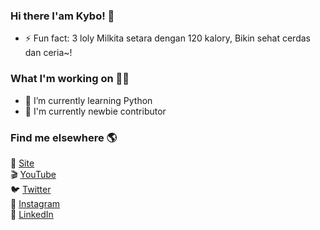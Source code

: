 <!-- <div align="center">
  <h1>Hi there I'am Kybo 👋</h1>
  <a href="https://bit.ly/3IBoY2f"><img src="https://bit.ly/3AB5o3G"/></a>
  <p><img src="https://github.com/kybo15/kybo15/blob/master/banner.gif?raw=true"/></p>
</div>
 -->
 
### Hi there I'am Kybo! 👋

- ⚡ Fun fact: 3 loly Milkita setara dengan 120 kalory, Bikin sehat cerdas dan ceria~!

### What I'm working on 👨‍💻

- 🌱 I’m currently learning Python
- 🔬 I'm currently newbie contributor

### Find me elsewhere 🌎

🚀 [Site](https://kybo15.github.io) <br>
🎬 [YouTube](https://www.youtube.com/channel/UCKeqgzkfyowT1N-zIpGw-NA) <br>
🐦 [Twitter](https://twitter.com/R007MMXV) <br>
📸 [Instagram](https://www.instagram.com/__153rb) <br>
💼 [LinkedIn](https://www.linkedin.com/in/andre-attamimi-453109230) <br>
